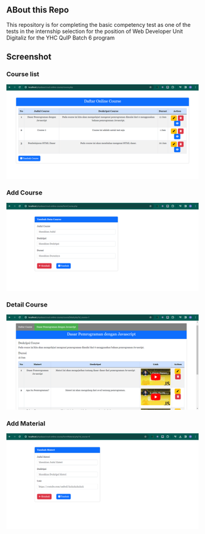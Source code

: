 ## ABout this Repo
This repository is for completing the basic competency test as one of the tests in the internship selection for the position of Web Developer Unit Digitaliz for the YHC QuIP Batch 6 program

## Screenshot
### Course list
![image](https://github.com/Obyyyy/crud-online-course/blob/master/screenshot/course-list.png)

### Add Course
![image](https://github.com/Obyyyy/crud-online-course/blob/master/screenshot/add-course.png)

### Detail Course
![image](https://github.com/Obyyyy/crud-online-course/blob/master/screenshot/detail-course.png)

### Add Material
![image](https://github.com/Obyyyy/crud-online-course/blob/master/screenshot/add-material.png)

